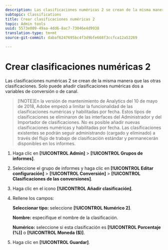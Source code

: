 ```yaml
---
description: Las clasificaciones numéricas 2 se crean de la misma manera que las otras clasificaciones. Solo puede añadir clasificaciones numéricas dos a variables de conversión o de canal.
subtopic: Classifications
title: Crear clasificaciones numéricas 2
topic: Admin tools
uuid: 5573e009-49aa-4dd6-8ac7-73046e4d9938
translation-type: tm+mt
source-git-commit: dabaf6247695bc4f3d9bfe668f3ccfca12a52269

---
```



# Crear clasificaciones numéricas 2

Las clasificaciones numéricas 2 se crean de la misma manera que las otras clasificaciones. Solo puede añadir clasificaciones numéricas dos a variables de conversión o de canal.

>[!NOTE]En la versión de mantenimiento de Analytics del 10 de mayo de 2018, Adobe empezó a limitar la funcionalidad de las clasificaciones numéricas y habilitadas por fecha. Estos tipos de clasificaciones se eliminaron de las interfaces del Administrador y del Importador de clasificaciones. No es posible añadir nuevas clasificaciones numéricas y habilitadas por fecha. Las clasificaciones existentes se podrán seguir administrando (cargado y eliminado) a través del flujo de trabajo de clasificación estándar y permanecerán disponibles en los informes.

1. Haga clic en **[!UICONTROL Admin]** > **[!UICONTROL Grupos de informes]**.
1. Seleccione el grupo de informes y haga clic en **[!UICONTROL Editar configuración]** > **[!UICONTROL Conversión]** > **[!UICONTROL Clasificaciones de las conversiones]**.
1. Haga clic en el icono **[!UICONTROL Añadir clasificación]**.
1. Rellene los campos:

   **Seleccionar tipo:** seleccione **[!UICONTROL Numérico 2]**.

   **Nombre:** especifique el nombre de la clasificación.

   **Numérico:** seleccione si esta clasificación es **[!UICONTROL Porcentaje (%)]** o **[!UICONTROL Moneda ($)]**.

1. Haga clic en **[!UICONTROL Guardar]**.
